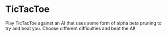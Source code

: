 # TicTacToe

Play TicTacToe against an AI that uses some form of alpha beta pruning to try and beat you. Choose different difficulties and beat the AI!

